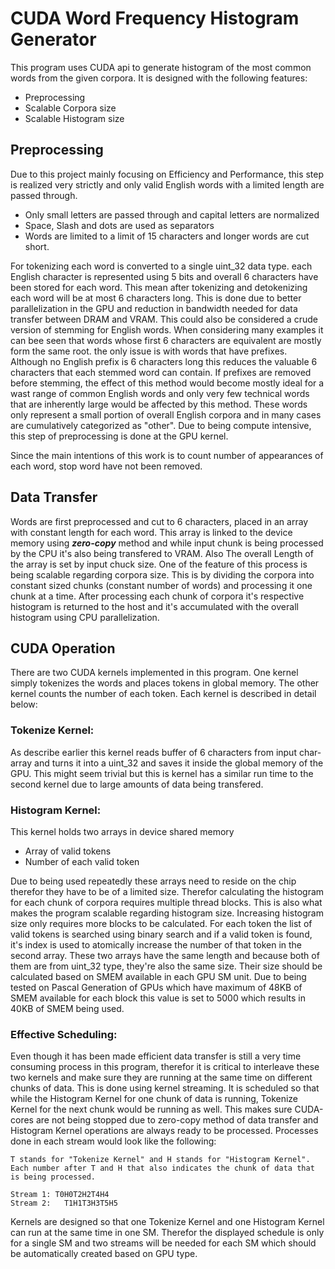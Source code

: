 # CUDA Word Frequency Histogram Generator
This program uses CUDA api to generate histogram of the most common words from the given corpora. It is designed with the following features:
- Preprocessing
- Scalable Corpora size
- Scalable Histogram size

## Preprocessing
Due to this project mainly focusing on Efficiency and Performance, this step is realized very strictly and only valid English words with a limited length are passed through.
- Only small letters are passed through and capital letters are normalized
- Space, Slash and dots are used as separators
- Words are limited to a limit of 15 characters and longer words are cut short.

For tokenizing each word is converted to a single uint_32 data type. each English character is represented using 5 bits and overall 6 characters have been stored for each word. This mean after tokenizing and detokenizing each word will be at most 6 characters long. This is done due to better parallelization in the GPU and reduction in bandwidth needed for data transfer between DRAM and VRAM. This could also be considered a crude version of stemming for English words. When considering many examples it can bee seen that words whose first 6 characters are equivalent are mostly form the same root. the only issue is with words that have prefixes. Although no English prefix is 6 characters long this reduces the valuable 6 characters that each stemmed word can contain. If prefixes are removed before stemming, the effect of this method would become mostly ideal for a wast range of common English words and only very few technical words that are inherently large would be affected by this method. These words only represent a small portion of overall English corpora and in many cases are cumulatively categorized as "other".
Due to being compute intensive, this step of preprocessing is done at the GPU kernel.

Since the main intentions of this work is to count number of appearances of each word, stop word have not been removed.

## Data Transfer
Words are first preprocessed and cut to 6 characters, placed in an array with constant length for each word. This array is linked to the device memory using ***zero-copy*** method and while input chunk is being processed by the CPU it's also being transfered to VRAM.
Also The overall Length of the array is set by input chuck size. One of the feature of this process is being scalable regarding corpora size. This is by dividing the corpora into constant sized chunks (constant number of words) and processing it one chunk at a time.
After processing each chunk of corpora it's respective histogram is returned to the host and it's accumulated with the overall histogram using CPU parallelization.

## CUDA Operation
There are two CUDA kernels implemented in this program. One kernel simply tokenizes the words and places tokens in global memory. The other kernel counts the number of each token. Each kernel is described in detail below:

### Tokenize Kernel:
As describe earlier this kernel reads buffer of 6 characters from input char-array and turns it into a uint_32 and saves it inside the global memory of the GPU.
This might seem trivial but this is kernel has a similar run time to the second kernel due to large amounts of data being transfered.

### Histogram Kernel:
This kernel holds two arrays in device shared memory
- Array of valid tokens
- Number of each valid token

Due to being used repeatedly these arrays need to reside on the chip therefor they have to be of a limited size. Therefor calculating the histogram for each chunk of corpora requires multiple thread blocks. This is also what makes the program scalable regarding histogram size. Increasing histogram size only requires more blocks to be calculated.
For each token the list of valid tokens is searched using binary search and if a valid token is found, it's index is used to atomically increase the number of that token in the second array.
These two arrays have the same length and because both of them are from uint_32 type, they're also the same size. Their size should be calculated based on SMEM available in each GPU SM unit. Due to being tested on Pascal Generation of GPUs which have maximum of 48KB of SMEM available for each block this value is set to 5000 which results in 40KB of SMEM being used.

### Effective Scheduling:
Even though it has been made efficient data transfer is still a very time consuming process in this program, therefor it is critical to interleave these two kernels and make sure they are running at the same time on different chunks of data.
This is done using kernel streaming. It is scheduled so that while the Histogram Kernel for one chunk of data is running, Tokenize Kernel for the next chunk would be running as well. This makes sure CUDA-cores are not being stopped due to zero-copy method of data transfer and Histogram Kernel operations are always ready to be processed.
Processes done in each stream would look like the following:
```
T stands for "Tokenize Kernel" and H stands for "Histogram Kernel".
Each number after T and H that also indicates the chunk of data that is being processed.

Stream 1: T0H0T2H2T4H4
Stream 2:   T1H1T3H3T5H5
```

Kernels are designed so that one Tokenize Kernel and one Histogram Kernel can run at the same time in one SM. Therefor the displayed schedule is only for a single SM and two streams will be needed for each SM which should be automatically created based on GPU type.
